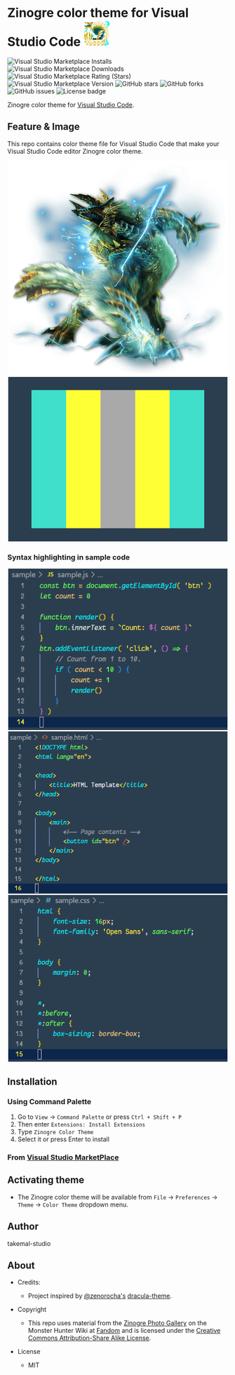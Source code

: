 # **Zinogre color theme for Visual Studio Code** <img src="./img/zinogre_icon.png" width="60">

![Visual Studio Marketplace Installs](https://img.shields.io/visual-studio-marketplace/i/takemal-studio.zinogre?color=00F5FB&logo=visual-studio-code&logoColor=#007ACC)
![Visual Studio Marketplace Downloads](https://img.shields.io/visual-studio-marketplace/d/takemal-studio.zinogre?color=00F5FB&logo=visual-studio-code&logoColor=#007ACC)
![Visual Studio Marketplace Rating (Stars)](https://img.shields.io/visual-studio-marketplace/stars/takemal-studio.Zinogre?color=74ff58&logo=visual-studio-code&logoColor=#007ACC)
![Visual Studio Marketplace Version](https://img.shields.io/visual-studio-marketplace/v/takemal-studio.Zinogre?color=74ff58&logo=visual-studio-code&logoColor=#007ACC)
![GitHub stars](https://img.shields.io/github/stars/takemal-studio/Zinogre-vscode?color=FFEB35&logo=GitHub)
![GitHub forks](https://img.shields.io/github/forks/takemal-studio/Zinogre-vscode?color=FFEB35&logo=GitHub&logoColor=#007ACC)
![GitHub issues](https://img.shields.io/github/issues/takemal-studio/Zinogre-vscode?color=FFCC7B&logo=GitHub&logoColor=#007ACC)
![License badge](https://img.shields.io/github/license/takemal-studio/Zinogre-vscode?color=a9a9a9)

Zinogre color theme for [Visual Studio Code](https://code.visualstudio.com/).

## Feature & Image

This repo contains color theme file for Visual Studio Code that make your Visual Studio Code editor Zinogre color theme.

<div align="center">

<img src="./img/zinogre.png" width="500">
</div>

<div align="center">
<img src="./img/colormap.png" width="500" position = "center">
</div>

### Syntax highlighting in sample code

<div align="center">
<img src="./img/sample_js.png" width="500" position = "center">
</div>

<div align="center">
<img src="./img/sample_html.png" width="500" position = "center">
</div>

<div align="center">
<img src="./img/sample_css.png" width="500" position = "center">
</div>

## Installation

### Using Command Palette

1. Go to `View` -> `Command Palette` or press `Ctrl + Shift + P`
2. Then enter `Extensions: Install Extensions`
3. Type `Zinogre Color Theme`
4. Select it or press Enter to install

### From [Visual Studio MarketPlace](https://marketplace.visualstudio.com/items?itemName=takemal-studio.zinogre)

## Activating theme

- The Zinogre color theme will be available from `File` -> `Preferences` ->  `Theme` -> `Color Theme` dropdown menu.

## Author

takemal-studio

## About

- Credits:
  - Project inspired by [@zenorocha's](https://twitter.com/zenorocha) [dracula-theme](https://github.com/dracula/dracula-theme).

- Copyright
  - This repo uses material from the [Zinogre Photo Gallery](https://monsterhunter.fandom.com/wiki/Zinogre_Photo_Gallery) on the Monster Hunter Wiki at  [Fandom](https://www.fandom.com/) and is licensed under the [Creative Commons Attribution-Share Alike License](https://creativecommons.org/licenses/by-sa/3.0/).

- License
  - MIT
